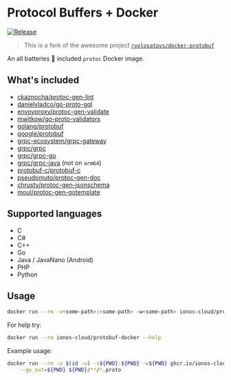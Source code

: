 # Protocol Buffers + Docker

[![Release](https://github.com/ionos-cloud/protobuf-docker/actions/workflows/release.yml/badge.svg)](https://github.com/ionos-cloud/protobuf-docker/actions/workflows/release.yml)

> This is a fork of the awesome project [`rvolosatovs/docker-protobuf`](https://github.com/rvolosatovs/docker-protobuf)

An all batteries :battery: included `protoc` Docker image.

## What's included

- [ckaznocha/protoc-gen-lint](https://github.com/ckaznocha/protoc-gen-lint)
- [danielvladco/go-proto-gql](https://github.com/danielvladco/go-proto-gql)
- [envoyproxy/protoc-gen-validate](https://github.com/envoyproxy/protoc-gen-validate)
- [mwitkow/go-proto-validators](https://github.com/mwitkow/go-proto-validators)
- [golang/protobuf](https://github.com/protocolbuffers/protobuf-go)
- [google/protobuf](https://github.com/google/protobuf)
- [grpc-ecosystem/grpc-gateway](https://github.com/grpc-ecosystem/grpc-gateway)
- [grpc/grpc](https://github.com/grpc/grpc)
- [grpc/grpc-go](https://github.com/grpc/grpc-go)
- [grpc/grpc-java](https://github.com/grpc/grpc-java) (not on `arm64`)
- [protobuf-c/protobuf-c](https://github.com/protobuf-c/protobuf-c)
- [pseudomuto/protoc-gen-doc](https://github.com/pseudomuto/protoc-gen-doc)
- [chrusty/protoc-gen-jsonschema](https://github.com/chrusty/protoc-gen-jsonschema)
- [moul/protoc-gen-gotemplate](https://github.com/moul/protoc-gen-gotemplate)

## Supported languages

- C
- C#
- C++
- Go
- Java / JavaNano (Android)
- PHP
- Python

## Usage

```bash
docker run --rm -v<some-path>:<some-path> -w<some-path> ionos-cloud/protobuf-docker [OPTION] PROTO_FILES
```

For help try:

```bash
docker run --rm ionos-cloud/protobuf-docker --help
```

Example usage:

```bash
docker run --rm -u $(id -u) -v${PWD}:${PWD} -w${PWD} ghcr.io/ionos-cloud/protobuf-docker:latest --proto_path=${PWD} \
    --go_out=${PWD} ${PWD}/**/*.proto
```
